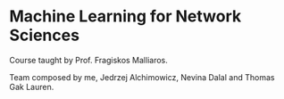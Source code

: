 # Machine Learning for Network Sciences
Course taught by Prof. Fragiskos Malliaros.

Team composed by me, Jedrzej Alchimowicz, Nevina Dalal and Thomas Gak Lauren.
